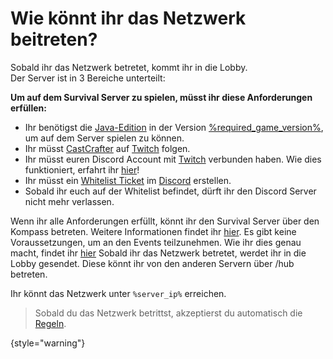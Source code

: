 [rules]: survial-rules.md "Zurück zu den Regeln"

# Wie könnt ihr das Netzwerk beitreten?

Sobald ihr das Netzwerk betretet, kommt ihr in die Lobby. <br>
Der Server ist in 3 Bereiche unterteilt:

<tabs>
<tab title="Survival Server" id="survival">

**Um auf dem Survival Server zu spielen, müsst ihr diese Anforderungen erfüllen:**

- Ihr benötigst die [Java-Edition](https://de.minecraft.wiki/w/Java_Edition) in der Version [%required_game_version%](%required_game_version_link%), um auf dem Server spielen zu können.
- Ihr müsst [CastCrafter](%twitch_cast%) auf [Twitch](%twitch%) folgen.
- Ihr müsst euren Discord Account mit [Twitch](%twitch%) verbunden haben.
  Wie dies funktioniert, erfahrt
  ihr [hier](support.md#link-twitch "Wie ihr eure Accounts verknüpft erfahrt ihr hier!")!
- Ihr müsst ein [Whitelist Ticket](support.md#whitelist-ticket "%click-more-info%")
  im [Discord](%dc_link%) erstellen.
- Sobald ihr euch auf der Whitelist befindet, dürft ihr den Discord Server nicht mehr verlassen.

Wenn ihr alle Anforderungen erfüllt, könnt ihr den Survival Server über den Kompass betreten. Weitere Informationen findet ihr <a href="servers.md">hier</a>.
</tab>
<tab title="Event Server" id="events">
Es gibt keine Voraussetzungen, um an den Events teilzunehmen. Wie ihr dies genau macht, findet ihr <a href="how-to-take-part-in-an-event.md">hier</a>
</tab>
<tab title="Lobby Server" id="lobby">
Sobald ihr das Netzwerk betretet, werdet ihr in die Lobby gesendet. Diese könnt ihr von den anderen Servern über /hub betreten.
</tab>
</tabs>

Ihr könnt das Netzwerk unter `%server_ip%` erreichen.

> Sobald du das Netzwerk betrittst, akzeptierst du automatisch die [Regeln](rules.md).
>
{style="warning"}

